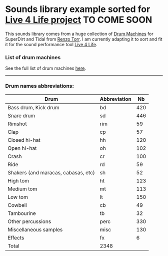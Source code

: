 # Sounds library example sorted for [Live 4 Life project](https://github.com/Xon77/Live4Life) TO COME SOON

This sounds library comes from a huge collection of [Drum Machines](https://github.com/ritchse/tidal-drum-machines/tree/main/machines) for SuperDirt and Tidal from [Renzo Torr](https://github.com/ritchse). I am currently adapting it to sort and fit it for the sound performance tool [Live 4 Life](https://github.com/Xon77/Live4Life).

### List of drum machines

See the full list of drum machines [here](/machines).

---


### Drum names abbreviations:
| Drum                                | Abbreviation |  Nb  |
|-------------------------------------|--------------|------|
| Bass drum, Kick drum                | bd           |  420 |
| Snare drum                          | sd           |  446
| Rimshot                             | rim          |   59 |
| Clap                                | cp           |   57 |
| Closed hi-hat                       | hh           |  120 |
| Open hi-hat                         | oh           |  102 |
| Crash                               | cr           |  100 |
| Ride                                | rd           |   59 |
| Shakers (and maracas, cabasas, etc) | sh           |   52 |
| High tom                            | ht           |  123 |
| Medium tom                          | mt           |  113 |
| Low tom                             | lt           |  150 |
| Cowbell                             | cb           |   49 |
| Tambourine                          | tb           |   32 |
| Other percussions                   | perc         |  330 |
| Miscellaneous samples               | misc         |  130 |
| Effects                             | fx           |    6 |
| Total                                              | 2348 |
